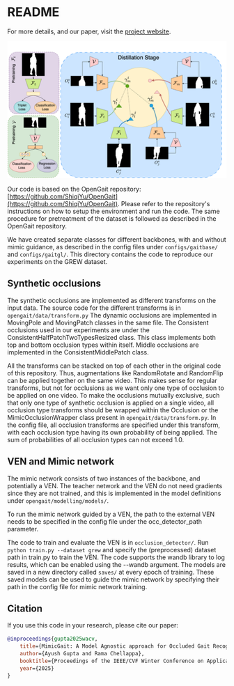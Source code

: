 # README


For more details, and our paper, visit the [project website](https://ayush-00.github.io/mimicgait-website/).


![Main Image](images/Main_cropped.png)


Our code is based on the OpenGait repository: [https://github.com/ShiqiYu/OpenGait](https://github.com/ShiqiYu/OpenGait). Please refer to the repository's instructions on how to setup the environment and run the code. The same procedure for pretreatment of the dataset is followed as described in the OpenGait repository.

We have created separate classes for different backbones, with and without mimic guidance, as described in the config files under `configs/gaitbase/` and `configs/gaitgl/`. This directory contains the code to reproduce our experiments on the GREW dataset.

## Synthetic occlusions

The synthetic occlusions are implemented as different transforms on the input data. The source code for the different transforms is in `opengait/data/transform.py`
The dynamic occlusions are implemented in MovingPole and MovingPatch classes in the same file. 
The Consistent occlusions used in our experiments are under the ConsistentHalfPatchTwoTypesResized class. This class implements both top and bottom occlusion types within itself.
Middle occlusions are implemented in the ConsistentMiddlePatch class.

All the transforms can be stacked on top of each other in the original code of this repository. Thus, augmentations like RandomRotate and RandomFlip can be applied together on the same video. This makes sense for regular transforms, but not for occlusions as we want only one type of occlusion to be applied on one video. To make the occlusions mutually exclusive, such that only one type of synthetic occlusion is applied on a single video, all occlusion type transforms should be wrapped within the Occlusion or the MimicOcclusionWrapper class present in `opengait/data/transform.py`. In the config file, all occlusion transforms are specified under this transform, with each occlusion type having its own probability of being applied. The sum of probabilities of all occlusion types can not exceed 1.0. 

## VEN and Mimic network

The mimic network consists of two instances of the backbone, and potentially a VEN. The teacher network and the VEN do not need gradients since they are not trained, and this is implemented in the model definitions under `opengait/modelling/models/`. 

To run the mimic network guided by a VEN, the path to the external VEN needs to be specified in the config file under the occ_detector_path parameter. 

The code to train and evaluate the VEN is in `occlusion_detector/`. Run `python train.py --dataset grew` and specify the (preprocessed) dataset path in train.py to train the VEN. The code supports the wandb library to log results, which can be enabled using the --wandb argument.  The models are saved in a new directory called `saves/` at every epoch of training. These saved models can be used to guide the mimic network by specifying their path in the config file for mimic network training. 


## Citation

If you use this code in your research, please cite our paper:

```bibtex
@inproceedings{gupta2025wacv,
    title={MimicGait: A Model Agnostic approach for Occluded Gait Recognition using Correlational Knowledge Distillation},
    author={Ayush Gupta and Rama Chellappa},
    booktitle={Proceedings of the IEEE/CVF Winter Conference on Applications of Computer Vision (WACV)},
    year={2025}
}
```